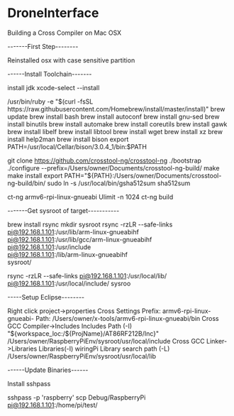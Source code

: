 # DroneInterface

Building a Cross Compiler on Mac OSX

-------First Step--------

Reinstalled osx with case sensitive partition

------Install Toolchain-------

install jdk
xcode-select --install

/usr/bin/ruby -e "$(curl -fsSL https://raw.githubusercontent.com/Homebrew/install/master/install)"
brew update
brew install bash
brew install autoconf
brew install gnu-sed
brew install binutils
brew install automake
brew install coreutils
brew install gawk
brew install libelf
brew install libtool
brew install wget
brew install xz
brew install help2man
brew install bison
export PATH=/usr/local/Cellar/bison/3.0.4_1/bin:$PATH

git clone https://github.com/crosstool-ng/crosstool-ng
./bootstrap
./configure --prefix=/Users/owner/Documents/crosstool-ng-build/
make
make install
export PATH="${PATH}:/Users/owner/Documents/crosstool-ng-build/bin/
sudo ln -s /usr/local/bin/gsha512sum sha512sum

ct-ng armv6-rpi-linux-gnueabi
Ulimit -n 1024
ct-ng build


-------Get sysroot of target-----------

brew install rsync
mkdir sysroot
rsync -rzLR --safe-links \
      pi@192.168.1.101:/usr/lib/arm-linux-gnueabihf \
      pi@192.168.1.101:/usr/lib/gcc/arm-linux-gnueabihf \
      pi@192.168.1.101:/usr/include \
      pi@192.168.1.101:/lib/arm-linux-gnueabihf \
      sysroot/

rsync -rzLR --safe-links pi@192.168.1.101:/usr/local/lib/ pi@192.168.1.101:/usr/local/include/ sysroo

-----Setup Eclipse--------

Right click project->properties
	Cross Settings
		Prefix: armv6-rpi-linux-gnueabi-
		Path: /Users/owner/x-tools/armv6-rpi-linux-gnueabi/bin
	Cross GCC Compiler->Includes
		Includes Path (-I)
			"${workspace_loc:/${ProjName}/AT86RF212B/Inc}"
			/Users/owner/RaspberryPiEnv/sysroot/usr/local/include
	Cross GCC Linker->Libraries
		Libraries(-I)
			wiringPi
		Library search path (-L)
			/Users/owner/RaspberryPiEnv/sysroot/usr/local/lib


------Update Binaries------

Install sshpass

sshpass -p 'raspberry' scp Debug/RaspberryPi pi@192.168.1.101:/home/pi/test/
